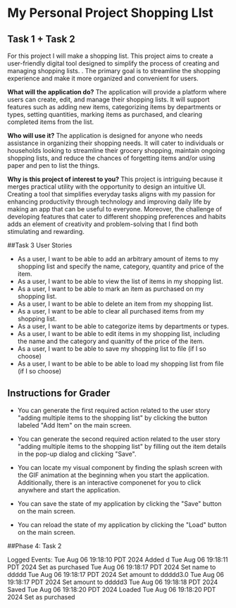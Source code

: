 # My Personal Project Shopping LIst 

## Task 1 + Task 2
For this project I will make a shopping list. This project aims to create a user-friendly digital tool designed to simplify the process of creating and managing shopping lists. . The primary goal is to streamline the shopping experience and make it more organized and convenient for users.

**What will the application do?**
The application will provide a platform where users can create, edit, and manage their shopping lists. It will support features such as adding new items, categorizing items by departments or types, setting quantities, marking items as purchased, and clearing completed items from the list.

**Who will use it?**
The application is designed for anyone who needs assistance in organizing their shopping needs. It will cater to individuals or households looking to streamline their grocery shopping, maintain ongoing shopping lists, and reduce the chances of forgetting items and/or using paper and pen to list the things. 

**Why is this project of interest to you?**
This project is intriguing because it merges practical utility with the opportunity to design an intuitive UI. Creating a tool that simplifies everyday tasks aligns with my passion for enhancing productivity through technology and improving daily life by making an app that can be useful to everyone. Moreover, the challenge of developing features that cater to different shopping preferences and habits adds an element of creativity and problem-solving that I find both stimulating and rewarding.

##Task 3 User Stories

- As a user, I want to be able to add an arbitrary amount of items to my shopping list and specify the name, category, quantity and price of the item.
- As a user, I want to be able to view the list of items in my shopping list.
- As a user, I want to be able to mark an item as purchased on my shopping list.
- As a user, I want to be able to delete an item from my shopping list.
- As a user, I want to be able to clear all purchased items from my shopping list.
- As a user, I want to be able to categorize items by departments or types.
- As a user, I want to be able to edit items in my shopping list, including the name and the category and quanitty  of the price of the item. 
- As a user, I want to be able to save my shopping list to file (if I so choose)
- As a user, I want to be able to be able to load my shopping list from file (if I so choose)


## Instructions for Grader
- You can generate the first required action related to the user story "adding multiple items to the shopping list" by clicking the button labeled "Add Item" on the main screen.

- You can generate the second required action related to the user story "adding multiple items to the shopping list" by filling out the item details in the pop-up dialog and clicking "Save".

- You can locate my visual component by finding the splash screen with the GIF animation at the beginning when you start the application. Additionally, there is an interactive componenet for you to click anywhere and start the application. 

- You can save the state of my application by clicking the "Save" button on the main screen.

- You can reload the state of my application by clicking the "Load" button on the main screen.

##Phase 4: Task 2

Logged Events:
Tue Aug 06 19:18:10 PDT 2024
Added d
Tue Aug 06 19:18:11 PDT 2024
Set as purchased
Tue Aug 06 19:18:17 PDT 2024
Set name to ddddd
Tue Aug 06 19:18:17 PDT 2024
Set amount to ddddd3.0
Tue Aug 06 19:18:17 PDT 2024
Set amount to ddddd3
Tue Aug 06 19:18:18 PDT 2024
Saved
Tue Aug 06 19:18:20 PDT 2024
Loaded
Tue Aug 06 19:18:20 PDT 2024
Set as purchased